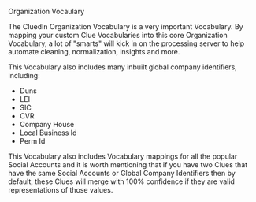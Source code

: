 Organization Vocaulary

The CluedIn Organization Vocabulary is a very important Vocabulary. By mapping your custom Clue Vocabularies into this core Organization Vocabulary, a lot of "smarts" will kick in on the processing server to help automate cleaning, normalization, insights and more. 

This Vocabulary also includes many inbuilt global company identifiers, including:

 - Duns
 - LEI
 - SIC
 - CVR
 - Company House
 - Local Business Id
 - Perm Id

 This Vocabulary also includes Vocabulary mappings for all the popular Social Accounts and it is worth mentioning that if you have two Clues that have the same Social Accounts or Global Company Identifiers then by default, these Clues will merge with 100% confidence if they are valid representations of those values. 